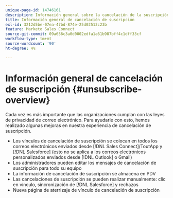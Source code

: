 ```yaml
---
unique-page-id: 14746161
description: Información general sobre la cancelación de la suscripción - Documentos de Marketo - Documentación del producto
title: Información general de cancelación de suscripción
exl-id: 3212d5be-07ea-47bd-874e-25d02513c23b
feature: Marketo Sales Connect
source-git-commit: 09a656c3a0d0002edfa1a61b987bff4c1dff33cf
workflow-type: tm+mt
source-wordcount: '90'
ht-degree: 4%

---
```


# Información general de cancelación de suscripción {#unsubscribe-overview}

Cada vez es más importante que las organizaciones cumplan con las leyes de privacidad de correo electrónico. Para ayudarle con esto, hemos realizado algunas mejoras en nuestra experiencia de cancelación de suscripción.

* Los vínculos de cancelación de suscripción se colocan en todos los correos electrónicos enviados desde [!DNL Sales Connect]/ToutApp y [!DNL Salesforce] (esto no se aplica a los correos electrónicos personalizados enviados desde [!DNL Outlook] o Gmail)
* Los administradores pueden editar los mensajes de cancelación de suscripción para todo su equipo
* La información de cancelación de suscripción se almacena en PDV
* Las cancelaciones de suscripción se pueden realizar manualmente: clic en vínculo, sincronización de [!DNL Salesforce] y rechazos
* Nueva página de aterrizaje de vínculo de cancelación de suscripción
